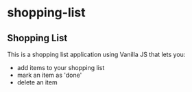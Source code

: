 # shopping-list
## Shopping List

This is a shopping list application using Vanilla JS that lets you:
- add items to your shopping list
- mark an item as 'done'
- delete an item
